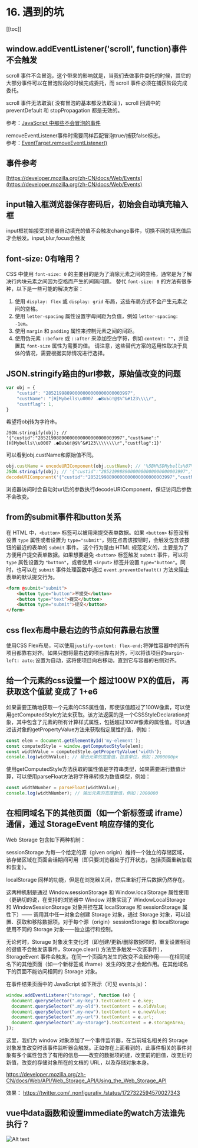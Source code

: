 # 16. 遇到的坑
[[toc]]

## window.addEventListener('scroll', function)事件不会触发
scroll 事件不会冒泡，这个带来的影响就是，当我们去做事件委托的时候，其它的大部分事件可以在冒泡阶段的时候完成委托，而 scroll 事件必须在捕获阶段完成委托。

scroll 事件无法取消( 没有冒泡的基本都没法取消 )，scroll 回调中的 preventDefault 和 stopPropagation 都是无效的。</br>

参考：[JavaScript 中那些不会冒泡的事件](https://zhuanlan.zhihu.com/p/164844013)

removeEventListener事件时需要同样匹配冒泡true/捕获false标志。</br>
参考：[EventTarget.removeEventListener()](https://developer.mozilla.org/zh-CN/docs/Web/API/EventTarget/removeEventListener#%E5%8C%B9%E9%85%8D%E8%A6%81%E5%88%A0%E9%99%A4%E7%9A%84%E4%BA%8B%E4%BB%B6%E7%9B%91%E5%90%AC%E5%99%A8)

## 事件参考
[https://developer.mozilla.org/zh-CN/docs/Web/Events](https://developer.mozilla.org/zh-CN/docs/Web/Events)

## input输入框浏览器保存密码后，初始会自动填充输入框
input框初始接受浏览器自动填充的值不会触发change事件，切换不同的填充值后才会触发。input,blur,focus会触发

## font-size: 0有啥用？
CSS 中使用 `font-size: 0` 的主要目的是为了消除元素之间的空格，通常是为了解决行内块元素之间因为空格而产生的间隔问题。
替代 `font-size: 0` 的方法有很多种，以下是一些可能的解决方案：
1. 使用 `display: flex` 或 `display: grid` 布局，这些布局方式不会产生元素之间的空格。
2. 使用 `letter-spacing` 属性设置字母间距为负值，例如 `letter-spacing: -1em`。
3. 使用 `margin` 和 `padding` 属性来控制元素之间的间距。
4. 使用伪元素 `::before` 或 `::after` 来添加空白字符，例如 `content: ""`，并设置其 `font-size` 属性为需要的值。
请注意，这些替代方案的适用性取决于具体的情况，需要根据实际情况进行选择。

## JSON.stringify路由的url参数，原始值改变的问题
```js
var obj = {
    "custid": "28521998890000000000000000003997",
    "custName": "[H]Mybells\u0007 .●ΒuЪù!@$%^&#123\\\\r",
    "custflag": 1,
}
```
希望将obj转为字符串。
```
JSON.stringify(obj); // '{"custid":"28521998890000000000000000003997","custName":"[H]Mybells\\u0007 .●ΒuЪù!@$%^&#123\\\\\\\\r","custflag":1}'
```
可以看到obj.custName和原始值不同。
```js
obj.custName = encodeURIComponent(obj.custName); // '%5BH%5DMybells%07%20.%E2%97%8F%CE%92u%D0%AA%C3%B9!%40%24%25%5E%26%23123%5C%5Cr'
JSON.stringify(obj); // '{"custid":"28521998890000000000000000003997","custName":"%5BH%5DMybells%07%20.%E2%97%8F%CE%92u%D0%AA%C3%B9!%40%24%25%5E%26%23123%5C%5Cr","custflag":1}'
decodeURIComponent('{"custid":"28521998890000000000000000003997","custName":"%5BH%5DMybells%07%20.%E2%97%8F%CE%92u%D0%AA%C3%B9!%40%24%25%5E%26%23123%5C%5Cr","custflag":1}'); // '{"custid":"28521998890000000000000000003997","custName":"[H]Mybells\x07 .●ΒuЪù!@$%^&#123\\\\r","custflag":1}'
```
浏览器访问时会自动对url后的参数执行decodeURIComponent，保证访问后参数不会改变。

## from的submit事件和button关系
在 HTML 中，`<button>` 标签可以被用来提交表单数据。如果 `<button>` 标签没有设置 `type` 属性或者设置为 `type="submit"`，则在点击该按钮时，会触发包含该按钮的最近的表单的 `submit` 事件。
这个行为是由 HTML 规范定义的，主要是为了方便用户提交表单数据。如果想要避免 `<button>` 标签触发 `submit` 事件，可以将 `type` 属性设置为 `"button"`，或者使用 `<input>` 标签并设置 `type="button"`。同时，也可以在 `submit` 事件处理函数中通过 `event.preventDefault()` 方法来阻止表单的默认提交行为。
```html
<form @submit="submit">
    <button type="button">不提交</button>
    <button type="text">提交</button>
    <button type="submit">提交</button>
</form>
```

## css flex布局中最右边的节点如何靠最右放置
使用CSS Flex布局，可以使用`justify-content: flex-end;`将弹性容器中的所有项目都靠右对齐。如果只想将最右边的项目靠右对齐，可以将该项目的`margin-left: auto;`设置为自动，这将使项目向右移动，直到它与容器的右侧对齐。

## 给一个元素的css设置一个 超过100W PX的值后， 再获取这个值就 变成了 1+e6

如果需要正确地获取一个元素的CSS属性值，即使该值超过了100W像素，可以使用getComputedStyle方法来获取。该方法返回的是一个CSSStyleDeclaration对象，其中包含了元素的所有计算样式属性，包括超过100W像素的属性值。可以通过该对象的getPropertyValue方法来获取指定属性的值，例如：
```javascript
const elem = document.getElementById('my-element');
const computedStyle = window.getComputedStyle(elem);
const widthValue = computedStyle.getPropertyValue('width');
console.log(widthValue); // 输出元素的宽度值，包含单位，例如：2000000px
```
使用getComputedStyle方法获取的属性值是字符串类型，如果需要进行数值计算，可以使用parseFloat方法将字符串转换为数值类型，例如：
```javascript
const widthNumber = parseFloat(widthValue);
console.log(widthNumber); // 输出元素的宽度数值，例如：2000000
```
## 在相同域名下的其他页面（如一个新标签或 iframe）通信，通过 StorageEvent 响应存储的变化
Web Storage 包含如下两种机制：

sessionStorage 为每一个给定的源（given origin）维持一个独立的存储区域，该存储区域在页面会话期间可用（即只要浏览器处于打开状态，包括页面重新加载和恢复）。

localStorage 同样的功能，但是在浏览器关闭，然后重新打开后数据仍然存在。

这两种机制是通过 Window.sessionStorage 和 Window.localStorage 属性使用（更确切的说，在支持的浏览器中 Window 对象实现了 WindowLocalStorage 和 WindowSessionStorage 对象并挂在其 localStorage 和 sessionStorage 属性下）—— 调用其中任一对象会创建 Storage 对象，通过 Storage 对象，可以设置、获取和移除数据项。对于每个源（origin）sessionStorage 和 localStorage 使用不同的 Storage 对象——独立运行和控制。

无论何时，Storage 对象发生变化时（即创建/更新/删除数据项时，重复设置相同的键值不会触发该事件，Storage.clear() 方法至多触发一次该事件），StorageEvent 事件会触发。在同一个页面内发生的改变不会起作用——在相同域名下的其他页面（如一个新标签或 iframe）发生的改变才会起作用。在其他域名下的页面不能访问相同的 Storage 对象。

在事件结果页面中的 JavaScript 如下所示（可见 events.js）：

```js
window.addEventListener("storage", function (e) {
  document.querySelector(".my-key").textContent = e.key;
  document.querySelector(".my-old").textContent = e.oldValue;
  document.querySelector(".my-new").textContent = e.newValue;
  document.querySelector(".my-url").textContent = e.url;
  document.querySelector(".my-storage").textContent = e.storageArea;
});
```

这里，我们为 window 对象添加了一个事件监听器，在当前域名相关的 Storage 对象发生改变时该事件监听器会触发。正如你在上面看到的，此事件相关的事件对象有多个属性包含了有用的信息——改变的数据项的键，改变前的旧值，改变后的新值，改变的存储对象所在的文档的 URL，以及存储对象本身。

https://developer.mozilla.org/zh-CN/docs/Web/API/Web_Storage_API/Using_the_Web_Storage_API

效果：
https://twitter.com/_nonfigurativ_/status/1727322594570027343

## vue中data函数和设置immediate的watch方法谁先执行？
![Alt text](/images/JavaScript/watch_data.png)